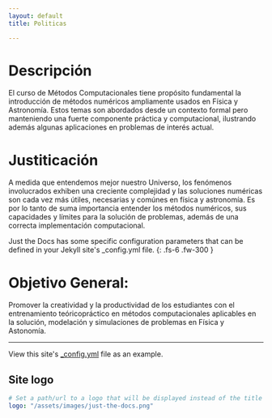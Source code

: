 ```yaml
---
layout: default
title: Politicas

---
```


# Descripción

El curso de Métodos Computacionales tiene propósito fundamental la introducción de
métodos numéricos ampliamente usados en Física y Astronomía. Estos temas son
abordados desde un contexto formal pero manteniendo una fuerte componente práctica y
computacional, ilustrando además algunas aplicaciones en problemas de interés actual.


# Justiticación

A medida que entendemos mejor nuestro Universo, los fenómenos involucrados exhiben
una creciente complejidad y las soluciones numéricas son cada vez más útiles, necesarias
y comúnes en física y astronomía. Es por lo tanto de suma importancia entender los
métodos numéricos, sus capacidades y límites para la solución de problemas, además de
una correcta implementación computacional.


Just the Docs has some specific configuration parameters that can be defined in your Jekyll site's \_config.yml file.
{: .fs-6 .fw-300 }



# Objetivo General:

Promover la creatividad y la productividad de los estudiantes con el entrenamiento teóricopráctico
en métodos computacionales aplicables en la solución, modelación y
simulaciones de problemas en Física y Astonomía.

---

View this site's [\_config.yml](https://github.com/just-the-docs/just-the-docs/tree/main/_config.yml) file as an example.

## Site logo

```yaml
# Set a path/url to a logo that will be displayed instead of the title
logo: "/assets/images/just-the-docs.png"
```
